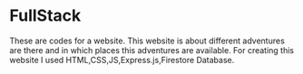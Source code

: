 # FullStack
These are codes for a website. This website is about different adventures are there and in which places this adventures are available. For creating this website I used HTML,CSS,JS,Express.js,Firestore Database.
